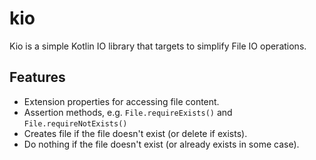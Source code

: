 # kio #

Kio is a simple Kotlin IO library that targets to simplify File IO operations.

## Features ##

- Extension properties for accessing file content.
- Assertion methods, e.g. `File.requireExists()` and `File.requireNotExists()`
- Creates file if the file doesn't exist (or delete if exists).
- Do nothing if the file doesn't exist (or already exists in some case).